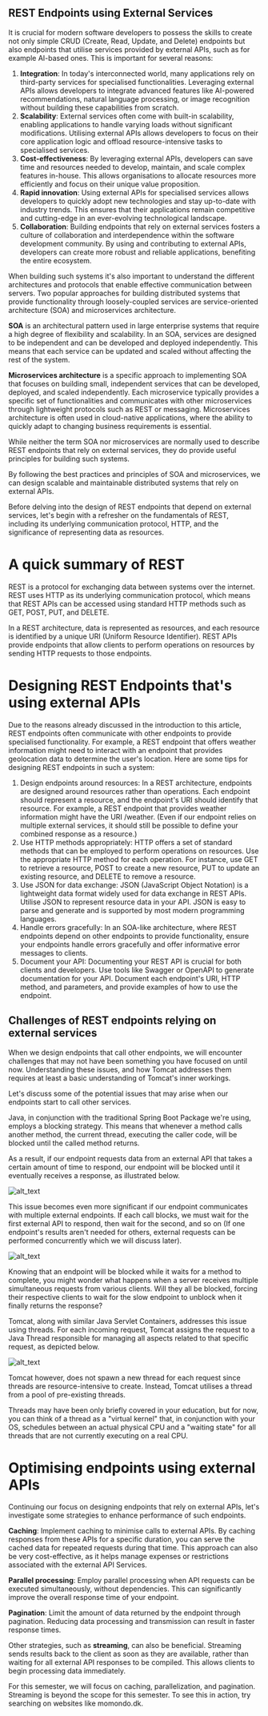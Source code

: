 ## REST Endpoints using External Services

It is crucial for modern software developers to possess the skills to create not only simple CRUD (Create, Read, Update, and Delete) endpoints but also endpoints that utilise services provided by external APIs, such as for example AI-based ones. This is important for several reasons:



1. **Integration**: In today's interconnected world, many applications rely on third-party services for specialised functionalities. Leveraging external APIs allows developers to integrate advanced features like AI-powered recommendations, natural language processing, or image recognition without building these capabilities from scratch.
2. **Scalability**: External services often come with built-in scalability, enabling applications to handle varying loads without significant modifications. Utilising external APIs allows developers to focus on their core application logic and offload resource-intensive tasks to specialised services.
3. **Cost-effectiveness**: By leveraging external APIs, developers can save time and resources needed to develop, maintain, and scale complex features in-house. This allows organisations to allocate resources more efficiently and focus on their unique value proposition.
4. **Rapid innovation**: Using external APIs for specialised services allows developers to quickly adopt new technologies and stay up-to-date with industry trends. This ensures that their applications remain competitive and cutting-edge in an ever-evolving technological landscape.
5. **Collaboration**: Building endpoints that rely on external services fosters a culture of collaboration and interdependence within the software development community. By using and contributing to external APIs, developers can create more robust and reliable applications, benefiting the entire ecosystem.

When building such systems it's also important to understand the different architectures and protocols that enable effective communication between servers. Two popular approaches for building distributed systems that provide functionality through loosely-coupled services are service-oriented architecture (SOA) and microservices architecture.

**SOA** is an architectural pattern used in large enterprise systems that require a high degree of flexibility and scalability. In an SOA, services are designed to be independent and can be developed and deployed independently. This means that each service can be updated and scaled without affecting the rest of the system.

**Microservices architecture** is a specific approach to implementing SOA that focuses on building small, independent services that can be developed, deployed, and scaled independently. Each microservice typically provides a specific set of functionalities and communicates with other microservices through lightweight protocols such as REST or messaging. Microservices architecture is often used in cloud-native applications, where the ability to quickly adapt to changing business requirements is essential.

While neither the term SOA nor microservices are normally used to describe REST endpoints that rely on external services, they do provide useful principles for building such systems. 

By following the best practices and principles of SOA and microservices, we can design scalable and maintainable distributed systems that rely on external APIs.

Before delving into the design of REST endpoints that depend on external services, let's begin with a refresher on the fundamentals of REST, including its underlying communication protocol, HTTP, and the significance of representing data as resources.


# A quick summary of REST

REST is a protocol for exchanging data between systems over the internet. REST uses HTTP as its underlying communication protocol, which means that REST APIs can be accessed using standard HTTP methods such as GET, POST, PUT, and DELETE.

In a REST architecture, data is represented as resources, and each resource is identified by a unique URI (Uniform Resource Identifier). REST APIs provide endpoints that allow clients to perform operations on resources by sending HTTP requests to those endpoints.


# Designing REST Endpoints that's using external APIs

Due to the reasons already discussed in the introduction to this article, REST endpoints often communicate with other endpoints to provide specialised functionality. For example, a REST endpoint that offers weather information might need to interact with an endpoint that provides geolocation data to determine the user's location. Here are some tips for designing REST endpoints in such a system:



1. Design endpoints around resources: In a REST architecture, endpoints are designed around resources rather than operations. Each endpoint should represent a resource, and the endpoint's URI should identify that resource. For example, a REST endpoint that provides weather information might have the URI /weather. (Even if our endpoint relies on multiple external services, it should still be possible to define your combined response as a resource.)
2. Use HTTP methods appropriately: HTTP offers a set of standard methods that can be employed to perform operations on resources. Use the appropriate HTTP method for each operation. For instance, use GET to retrieve a resource, POST to create a new resource, PUT to update an existing resource, and DELETE to remove a resource.
3. Use JSON for data exchange: JSON (JavaScript Object Notation) is a lightweight data format widely used for data exchange in REST APIs. Utilise JSON to represent resource data in your API. JSON is easy to parse and generate and is supported by most modern programming languages.
4. Handle errors gracefully: In an SOA-like architecture, where REST endpoints depend on other endpoints to provide functionality, ensure your endpoints handle errors gracefully and offer informative error messages to clients.
5. Document your API: Documenting your REST API is crucial for both clients and developers. Use tools like Swagger or OpenAPI to generate documentation for your API. Document each endpoint's URI, HTTP method, and parameters, and provide examples of how to use the endpoint.


## Challenges of REST endpoints relying on external services

When we design endpoints that call other endpoints, we will encounter challenges that may not have been something you have focused on until now. Understanding these issues, and how Tomcat addresses them requires at least a basic understanding of Tomcat's inner workings. 

Let's discuss some of  the potential issues that may arise when our endpoints start to call other services.

Java, in conjunction with the traditional Spring Boot Package we're using, employs a blocking strategy. This means that whenever a method calls another method, the current thread, executing the caller code, will be blocked until the called method returns.

As a result, if our endpoint requests data from an external API that takes a certain amount of time to respond, our endpoint will be blocked until it eventually receives a response, as illustrated below.


![alt_text](fig1.PNG)


This issue becomes even more significant if our endpoint communicates with multiple external endpoints. If each call blocks, we must wait for the first external API to respond, then wait for the second, and so on (If one endpoint's results aren't needed for others, external requests can be performed concurrently which we will discuss later).

![alt_text](fig2.PNG)

Knowing that an endpoint will be blocked while it waits for a method to complete, you might wonder what happens when a server receives multiple simultaneous requests from various clients. Will they all be blocked, forcing their respective clients to wait for the slow endpoint to unblock when it finally returns the response?

Tomcat, along with similar Java Servlet Containers, addresses this issue using threads. For each incoming request, Tomcat assigns the request to a Java Thread responsible for managing all aspects related to that specific request, as depicted below.

![alt_text](fig3.PNG)

Tomcat however, does not spawn a new thread for each request since threads are resource-intensive to create. Instead, Tomcat utilises a thread from a pool of pre-existing threads.

Threads may have been only briefly covered in your education, but for now, you can think of a thread as a "virtual kernel" that, in conjunction with your OS, schedules between an actual physical CPU and a "waiting state" for all threads that are not currently executing on a real CPU.


# Optimising endpoints using external APIs

Continuing our focus on designing endpoints that rely on external APIs, let's investigate some strategies to enhance performance of such endpoints.

**Caching**: Implement caching to minimise calls to external APIs. By caching responses from these APIs for a specific duration, you can serve the cached data for repeated requests during that time. This approach can also be very  cost-effective, as it helps manage expenses or restrictions associated with the external API Services.

**Parallel processing**: Employ parallel processing when API requests can be executed simultaneously, without dependencies. This can significantly improve the overall response time of your endpoint.

**Pagination**: Limit the amount of data returned by the endpoint through pagination. Reducing data processing and transmission can result in faster response times.

Other strategies, such as **streaming**, can also be beneficial. Streaming sends results back to the client as soon as they are available, rather than waiting for all external API responses to be compiled. This allows clients to begin processing data immediately.

For this semester, we will focus on caching, parallelization, and pagination. Streaming is beyond the scope for this semester. To see this in action, try searching on websites like momondo.dk.
